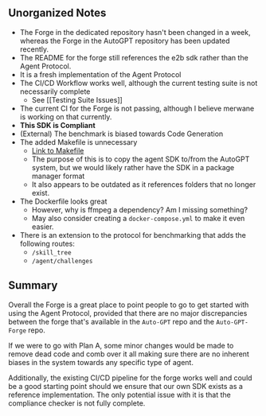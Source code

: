 ## Unorganized Notes
- The Forge in the dedicated repository hasn't been changed in a week, whereas the Forge in the AutoGPT repository has been updated recently.
- The README for the forge still references the e2b sdk rather than the Agent Protocol.
- It is a fresh implementation of the Agent Protocol
- The CI/CD Workflow works well, although the current testing suite is not necessarily complete
	- See [[Testing Suite Issues]]
- The current CI for the Forge is not passing, although I believe merwane is working on that currently.
- **This SDK is Compliant**
- (External) The benchmark is biased towards Code Generation
- The added Makefile is unnecessary
	- [Link to Makefile](https://github.com/Significant-Gravitas/Auto-GPT-Forge/blob/master/forge/Makefile)
	- The purpose of this is to copy the agent SDK to/from the AutoGPT system, but we would likely rather have the SDK in a package manager format
	- It also appears to be outdated as it references folders that no longer exist.
- The Dockerfile looks great
	- However, why is ffmpeg a dependency? Am I missing something?
	- May also consider creating a `docker-compose.yml` to make it even easier.
- There is an extension to the protocol for benchmarking that adds the following routes:
	- `/skill_tree`
	- `/agent/challenges`

## Summary
Overall the Forge is a great place to point people to go to get started with using the Agent Protocol, provided that there are no major discrepancies between the forge that's available in the `Auto-GPT` repo and the `Auto-GPT-Forge` repo.

If we were to go with Plan A, some minor changes would be made to remove dead code and comb over it all making sure there are no inherent biases in the system towards any specific type of agent.

Additionally, the existing CI/CD pipeline for the forge works well and could be a good starting point should we ensure that our own SDK exists as a reference implementation. The only potential issue with it is that the compliance checker is not fully complete.